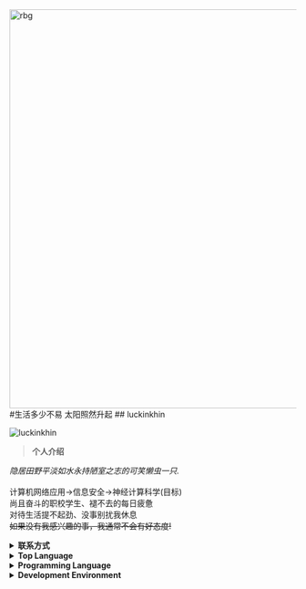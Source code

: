 <img align="middle" src="https://cdn.jsdelivr.net/gh/luckinkhin/luckinkhin/2023-02-03-06-32-59-4869354883733015696.png" width='700px' alt="rbg">
#生活多少不易 太阳照然升起
## luckinkhin  

![luckinkhin](https://count.getloli.com/get/@:luckinkhiin)

>**个人介绍**

_隐居田野平淡如水永持陋室之志的可笑懒虫一只._ <br>
<br>
计算机网络应用->信息安全->神经计算科学(目标)<br>
尚且奋斗的职校学生、褪不去的每日疲惫<br>
对待生活提不起劲、没事别扰我休息<br>
~~如果没有我感兴趣的事，我通常不会有好态度!~~
<details>
    <summary><strong>联系方式</strong></summary>

> 开源社区账号 <br>
> [![GitHub](https://img.shields.io/badge/GitHub-luckinkhin-FF6A6A?style=flat-square&logo=github)](https://github.com/luckinkhin)
> [![Gitee](https://img.shields.io/badge/Gitee-Qt_ink-FF6A6A?style=flat-square&logo=gitee)](https://gitee.com/Qt_ink)
> <br>
> 社交平台账号 <br>
> [![QQ](https://img.shields.io/badge/QQ-%E8%9C%BB%E8%9C%93-FF6A6A.svg)](tencent://AddContact/?fromId=45&fromSubId=1&subcmd=all&uin=2045586852)
> <br>
> 个人网站 <br>
> [![Blog](https://img.shields.io/badge/Blog-%E6%AD%A3%E5%9C%A8%E8%BF%90%E8%A1%8C-FF6A6A?style=flat-square)](https://eastflow.icu)
> <br>
> 个人邮箱 <br>
> [![Mail](https://img.shields.io/badge/Mail-2045586852@qq.com-458B00?style=flat-square)](mailto:2045586852@qq.com)
</details>
<details>
	<summary><strong>Top Language</strong></summary>
	
![Top Langs](https://github-readme-stats.vercel.app/api/top-langs/?username=luckinkhin&layout=compact)
</details>
<details>
    <summary><strong>Programming Language</strong></summary>
	
> 会写 <br>
> [![Java](https://img.shields.io/badge/-Java-ab7221?style=flat-square&logo=Java&logoColor=fff)](https://www.oracle.com/java/)
> [![Dotnet](https://img.shields.io/badge/-.NET-purple?style=flat-square&logo=.Net&logoColor=fff)](https://dotnet.microsoft.com/)
> [![Python](https://img.shields.io/badge/-Python-3e74a2?style=flat-square&logo=Python&logoColor=fff)](https://www.python.org/)
> <br>
> 会一点点 <br>
> [![C](https://img.shields.io/badge/-VC-6495ED?style=flat-square&logo=C&logoColor=fff)](https://zh.cppreference.com/)
> [![HTML](https://img.shields.io/badge/-HTML-FF4500?style=flat-square&logo=Html5&logoColor=fff)](https://developer.mozilla.org/zh-CN/docs/Web/HTML)
> [![CSS](https://img.shields.io/badge/-CSS-4682B4?style=flat-square&logo=CSS3&logoColor=fff)](https://developer.mozilla.org/zh-CN/docs/Web/CSS)
> [![CSharp](https://img.shields.io/badge/C%23-%23239120.svg?&style=flat-square&logo=c-sharp&logoColor=white)](https://docs.microsoft.com/en-us/dotnet/csharp/)
> <br>
> 正在学习 <br>
> [![Dart](https://img.shields.io/badge/-Dart-00ADD8?style=flat-square&logo=dart&logoColor=fff)](https://dart.dev/)
> [![JavaScript](https://img.shields.io/badge/-Nodejs-F7DF1E?style=flat-square&logo=JavaScript&logoColor=fff)](https://developer.mozilla.org/zh-CN/docs/Web/JavaScript)
> [![C++](https://img.shields.io/badge/-C++-4FC08D?style=flat-square&logo=Cplusplus&logoColor=fff)](http://open-std.org/JTC1/SC22/WG21/)
> [![Go](https://img.shields.io/badge/-Go-e7441b?style=flat-square&logo=Go&logoColor=fff)](https://golang.org/)	
	
</details>
<details>
    <summary><strong>Development Environment</strong></summary>

> Platform <br>
> [![WIN](https://img.shields.io/badge/Windows10-0078d6?style=flat-square&logo=windows&logoColor=fff)](https://www.microsoft.com/zh-cn/windows)
> [![MAC](https://img.shields.io/badge/Hackintosh-000000?style=flat-square&logo=apple&logoColor=fff)](https://hackintosh.com)
> [![WIN](https://img.shields.io/badge/Windows11-006577?style=flat-square&logo=windows&logoColor=fff)](https://www.microsoft.com/zh-cn/windows)
> <br>
> Application Development <br>
> [![IDE](https://img.shields.io/badge/Visual%20Studio-purple?style=flat-square&logo=visual-studio)](https://visualstudio.microsoft.com/zh-hans/)
> [![IDE](https://img.shields.io/badge/Android%20Studio-3DDC84?style=flat-square&logo=android-studio&logoColor=fff)](http://www.android-studio.org/)
> [![IDE](https://img.shields.io/badge/IntelliJ%20IDEA-red?style=flat-square&logo=IntelliJ%20IDEA)](https://www.jetbrains.com/idea/)
> [![IDE](https://img.shields.io/badge/PyCharm-green?style=flat-square&logo=IntelliJ%20IDEA)](https://www.jetbrains.com/pycharm/)
> [![IDE](https://img.shields.io/badge/Flutter-1E90FF?style=flat-square&logo=IntelliJ%20IDEA)]()
> <br>
> Text Editor <br>
> [![Editor](https://img.shields.io/badge/Visual%20Studio%20Code-blue?style=flat-square&logo=visual-studio-code)](https://code.visualstudio.com/)
> [![Editor](https://img.shields.io/badge/VIM-027520?style=flat-square&logo=vim)](https://www.vim.org/)
> <br>
> Tool <br>
> [![Git](https://img.shields.io/badge/Git-yellow?style=flat-square&logo=git)](https://git-scm.com/)
</details>

